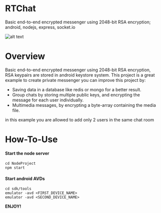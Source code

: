 # RTChat
Basic end-to-end encrypted messenger using 2048-bit RSA encryption; android, nodejs, express, socket.io

![alt text](https://raw.githubusercontent.com/localXx/RTChat/master/res/rt_chat.jpg)

# Overview
Basic end-to-end encrypted messenger using 2048-bit RSA encryption, RSA keypairs are stored in android keystore system.
This project is a great example to create private messenger you can improve this project by:
- Saving data in a database like redis or mongo for a better result.
- Group chats by storing multiple public keys, and encrypting the message for each user individually.
- Multimedia messages, by encrypting a byte-array containing the media file.

in this example you are allowed to add only 2 users in the same chat room

# How-To-Use

#### Start the node server
```shell
cd NodeProject
npm start
```

#### Start android AVDs
```shell
cd sdk/tools
emulator -avd <FIRST_DEVICE_NAME>
emulator -avd <SECOND_DEVICE_NAME>
```
**ENJOY!**
